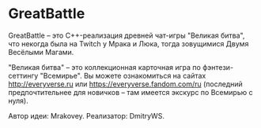 # GreatBattle
GreatBattle – это C++-реализация древней чат-игры "Великая битва", что некогда была на Twitch у Мрака и Люка, тогда зовущимися Двумя Весёлыми Магами.

"Великая битва" – это коллекционная карточная игра по фэнтези-сеттингу "Всемирье". Вы можете ознакомиться на сайтах http://everyverse.ru или https://everyverse.fandom.com/ru (последний предпочтительнее для новичков – там имеется экскурс по Всемирью с нуля).

Автор идеи: Mrakovey.
Реализатор: DmitryWS.
